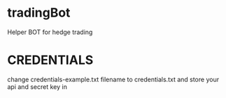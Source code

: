 # tradingBot

Helper BOT for hedge trading

# CREDENTIALS
change credentials-example.txt filename to credentials.txt and store your api and secret key in 
